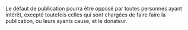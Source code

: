   
 Le défaut de publication pourra être opposé par toutes personnes ayant intérêt, excepté toutefois celles qui sont chargées de faire faire la publication, ou leurs ayants cause, et le donateur.  

  
